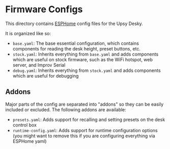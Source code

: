 # Firmware Configs

This directory contains [ESPHome](https://esphome.io) config files for the Upsy Desky.

It is organized like so:

- `base.yaml`: The base essential configuration, which contains components for reading the desk height, preset buttons, etc.
- `stock.yaml`: Inherits everything from `base.yaml` and adds components which are useful on stock firmware, such as the WiFi hotspot, web server, and Improv Serial
- `debug.yaml`: Inherits everything from `stock.yaml` and adds components which are useful for debugging

## Addons

Major parts of the config are separated into "addons" so they can be easily included or excluded. The following addons are available:

- `presets.yaml`: Adds support for recalling and setting presets on the desk control box
- `runtime-config.yaml`: Adds support for runtime configuration options (you might want to remove this if you are configuring everything via ESPHome yaml)